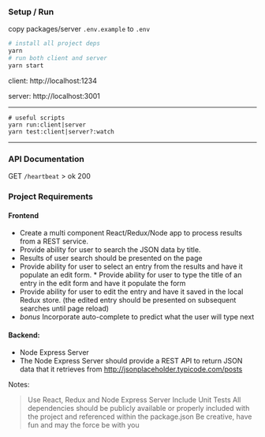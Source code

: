 ### Setup / Run

copy packages/server `.env.example` to `.env`

```bash
# install all project deps
yarn
# run both client and server
yarn start
```

client: http://localhost:1234

server: http://localhost:3001

---

```
# useful scripts
yarn run:client|server
yarn test:client|server?:watch
```

---

### API Documentation
GET `/heartbeat` > ok 200

### Project Requirements

#### Frontend

- Create a multi component React/Redux/Node app to process results from a REST service.
- Provide ability for user to search the JSON data by title.
- Results of user search should be presented on the page
- Provide ability for user to select an entry from the results and have it populate an edit form. * Provide ability for user to type the title of an entry in the edit form and have it populate the form
- Provide ability for user to edit the entry and have it saved in the local Redux store. (the edited entry should be presented on subsequent searches until page reload)
- *bonus* Incorporate auto-complete to predict what the user will type next

#### Backend:
- Node Express Server
- The Node Express Server should provide a REST API to return JSON data that it retrieves from http://jsonplaceholder.typicode.com/posts


Notes:
> Use React, Redux and Node Express Server Include Unit Tests All dependencies should be publicly available or properly included with the project and referenced within the package.json Be creative, have fun and may the force be with you

